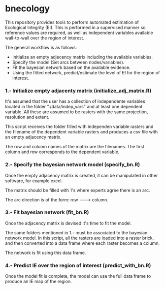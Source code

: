 # bnecology

This repository provides tools to perform automated estimation of Ecological Integrity (EI). This is performed in a supervised manner so reference values are required, as well as independent variables available wall-to-wall over the region of interest.

The general workflow is as follows:

* Initialize an empty adjecency matrix including the available variables.
* Specify the model (Set arcs between nodes/variables).
* Fit the bayesian network based on the available evidence.
* Using the fitted network, predict/estimate the level of EI for the region of interest.

### 1.- Initialize empty adjacenty matrix (initialize_adj_matrix.R)

It's assumed that the user has a collection of independente variables located in the folder "./data/indep_vars" and at least one dependent variable. All these are assumed to be rasters with the same projection, resolution and extent.

This script receives the folder filled with independen variable rasters and the filename of the dependent variable rasters and produces a csv file with an empty adjacency matrix.

The row and column names of the matrix are the filenames. The first column and row corresponds to the dependent variable.

### 2.- Specify the bayesian network model (specify_bn.R)

Once the empty adjacency matrix is created, it can be manipulated in other software, for example excel.

The matrix should be filled with 1's where experts agree there is an arc.

The arc direction is of the form: row ---> column. 

### 3.- Fit bayesian network (fit_bn.R)

Once the adjacency matrix is devised it's time to fit the model.

The same folders mentioned in 1.- must be associated to the bayesian network model. In this script, all the rasters are loaded into a raster brick, and then converted into a data frame where each raster becomes a column.

The network is fit using this data frame.

### 4.- Predict IE over the region of interest (predict_with_bn.R)

Once the model fit is complete, the model can use the full data frame to produce an IE map of the region.
